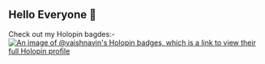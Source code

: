 ## Hello Everyone 👋

<!--
**vaish-navi-n/vaish-navi-n** is a ✨ _special_ ✨ repository because its `README.md` (this file) appears on your GitHub profile.

Here are some ideas to get you started:

- 🔭 I’m currently working on ...
- 🌱 I’m currently learning ...
- 👯 I’m looking to collaborate on ...
- 🤔 I’m looking for help with ...
- 💬 Ask me about ...
- 📫 How to reach me: ...
- 😄 Pronouns: ...
- ⚡ Fun fact: ...
-->
Check out my Holopin bagdes:-
[![An image of @vaishnavin's Holopin badges, which is a link to view their full Holopin profile](https://holopin.me/vaishnavin)](https://holopin.io/@vaishnavin)
